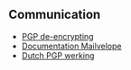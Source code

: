 ## Communication
- [PGP de-encrypting](https://sela.io/pgp)
- [Documentation Mailvelope](https://www.mailvelope.com/en/help)
- [Dutch PGP werking](https://www.nu.nl/internet/3784407/zo-versleutel-je-e-mail-met-pgp.html)